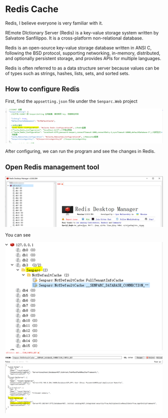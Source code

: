 # Redis Cache

Redis, I believe everyone is very familiar with it.

REmote DIctionary Server (Redis) is a key-value storage system written by Salvatore Sanfilippo. It is a cross-platform non-relational database.

Redis is an open-source key-value storage database written in ANSI C, following the BSD protocol, supporting networking, in-memory, distributed, and optionally persistent storage, and provides APIs for multiple languages.

Redis is often referred to as a data structure server because values can be of types such as strings, hashes, lists, sets, and sorted sets.

## How to configure Redis

First, find the `appsetting.json` file under the `Senparc.Web` project

<img src="./images/config-redis1.png" />

After configuring, we can run the program and see the changes in Redis.

## Open Redis management tool

<img src="./images/redis-manage-tool.png" />

You can see

<img src="./images/redis-change-01.png" />

<img src="./images/redis-change-02.png" />
